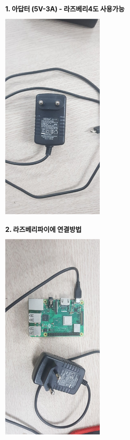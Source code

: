 ## 1. 아답터 (5V-3A) - 라즈베리4도 사용가능
<img src="KakaoTalk_Image_2021-04-20-12-51-27.jpeg" width="300"/>

## 2. 라즈베리파이에 연결방법
<img src="KakaoTalk_Image_2021-04-20-12-51-14.jpeg"  width="300"/>
